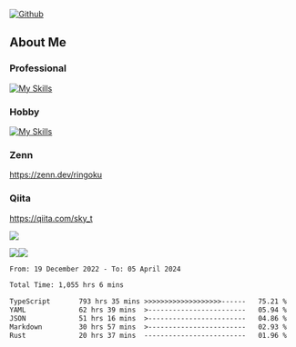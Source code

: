 [![Github](https://img.shields.io/github/followers/skyt-a?label=Follow&style=social)](https://github.com/skyt-a)

## About Me
### Professional
[![My Skills](https://skillicons.dev/icons?i=react,ts,js,nodejs,java,graphql,firebase,githubactions&theme=light)](https://skillicons.dev)
### Hobby
[![My Skills](https://skillicons.dev/icons?i=unity,rust,py&theme=light)](https://skillicons.dev)

### Zenn
https://zenn.dev/ringoku
### Qiita
https://qiita.com/sky_t


![](https://github-profile-summary-cards.vercel.app/api/cards/profile-details?username=skyt-a&theme=default)

![](https://github-profile-summary-cards.vercel.app/api/cards/repos-per-language?username=skyt-a&theme=default)![](https://github-profile-summary-cards.vercel.app/api/cards/stats?username=RinGoku&theme=default)

<!--START_SECTION:waka-->

```txt
From: 19 December 2022 - To: 05 April 2024

Total Time: 1,055 hrs 6 mins

TypeScript       793 hrs 35 mins >>>>>>>>>>>>>>>>>>>------   75.21 %
YAML             62 hrs 39 mins  >------------------------   05.94 %
JSON             51 hrs 16 mins  >------------------------   04.86 %
Markdown         30 hrs 57 mins  >------------------------   02.93 %
Rust             20 hrs 37 mins  -------------------------   01.96 %
```

<!--END_SECTION:waka-->
